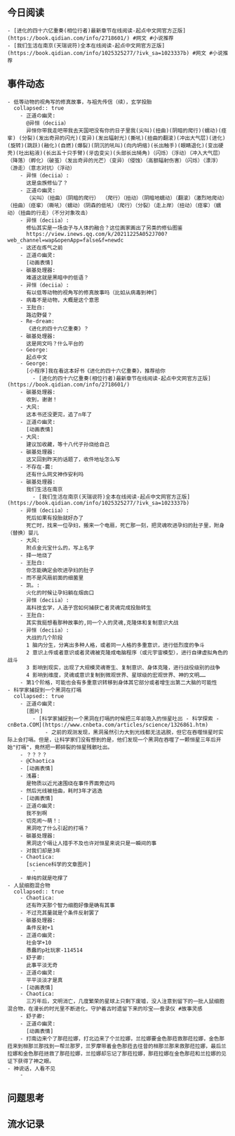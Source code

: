 ## 今日阅读
	- [进化的四十六亿重奏(相位行者)最新章节在线阅读-起点中文网官方正版](https://book.qidian.com/info/2718601/) #网文 #小说推荐
	- [我们生活在南京(天瑞说符)全本在线阅读-起点中文网官方正版](https://book.qidian.com/info/1025325277/?ivk_sa=1023337b) #网文 #小说推荐
## 事件动态
	- 低等动物的视角写的修真故事，与祖先传信（续），玄学投胎
	  collapsed:: true
		- 正道の幽灵:
		  @异恒（deciia） 
		  异恒你带我走吧带我去天国吧没有你的日子里我(尖叫)(扭曲)(阴暗的爬行)(蠕动)(痉挛) (分裂)(发出奇异的闪光)(变异)(发出辐射光)(撕吼)(扭曲的翻滚)(冲出大气层)(进化)(旋转)(跳跃)(融化)(自燃)(爆裂)(阴沉的吼叫)(向内坍缩)(长出触手)(眼睛退化)(变出硬壳)(吐出粘液)(长出五十只手臂)(牙齿变尖)(头部长出犄角)（闪烁）（浮动）（冲入大气层）（降落）（孵化）（破茧）（发出奇异的光芒）（变异）（侵蚀）（高额辐射伤害）（闪烁）（漂浮）（游走）（意志对抗）（浮动）
		- 异恒（deciia）:
		  这是虫族修仙了？
		- 正道の幽灵:
		  （尖叫）（扭曲）（阴暗的爬行） （爬行）（扭动）（阴暗地蠕动）（翻滚）（激烈地爬动）（扭曲）（痉挛）（嘶吼）（蠕动）（阴森的低吼）（爬行）（分裂）（走上岸）（扭动）（痉挛）（蠕动）（扭曲的行走）（不分对象攻击）
		- 异恒（deciia）:
		  修仙其实是一场虫子与人体的融合？这位画家画出了另类的修仙图鉴
		  https://view.inews.qq.com/k/20211225A052J700?web_channel=wap&openApp=false&f=newdc
		- 这还在炼气之前
		- 正道の幽灵:
		  [动画表情]
		- 碳基处理器:
		  难道这就是黑暗中的低语？
		- 异恒（deciia）:
		  有以低等动物的视角写的修真故事吗（比如从病毒到神们
		- 病毒不是动物，大概是这个意思
		- 王肚白:
		  路边野餐？
		- Re-dream:
		  《进化的四十六亿重奏》？
		- 碳基处理器:
		  这是网文吗？什么平台的
		- George:
		  起点中文
		- George:
		  [小程序]我在看这本好书《进化的四十六亿重奏》，推荐给你
			- [进化的四十六亿重奏(相位行者)最新章节在线阅读-起点中文网官方正版](https://book.qidian.com/info/2718601/)
		- 碳基处理器:
		  收到，谢谢！
		- 大风:
		  这本书还没更完，追了n年了
		- 正道の幽灵:
		  [动画表情]
		- 大风:
		  建议加收藏，等十八代子孙烧给自己
		- 碳基处理器:
		  这又回到昨天的话题了，收件地址怎么写
		- 不存在-爨:
		  还有什么网文神作安利吗
		- 碳基处理器:
		  我们生活在南京
			- [我们生活在南京(天瑞说符)全本在线阅读-起点中文网官方正版](https://book.qidian.com/info/1025325277/?ivk_sa=1023337b)
		- 异恒（deciia）:
		  死后如果有投胎就好办了
		  死亡时，找来一位孕妇，搬来一个电扇，死亡那一刻，把灵魂吹进孕妇的肚子里，附身（替换）婴儿
		- 大风:
		  附点金元宝什么的，写上名字
		- 择一地烧了
		- 王肚白:
		  你怎能确定会吹进孕妇的肚子
		- 而不是风扇前面的细菌里
		- 凯。:
		  火化的时候让孕妇躺在烟囱口
		- 异恒（deciia）:
		  高科技玄学，人造子宫如何捕获亡者灵魂完成投胎转生
		- 王肚白:
		  其实我挺想看那种故事的,同一个人的灵魂,克隆体和复制意识大战
		- 异恒（deciia）:
		  大战的几个阶段
		  1 脑内分生，分离出多种人格，或者同一人格的多重意识，进行低烈度的争斗
		  2 意识上传或者意识或者灵魂被克隆成电脑程序（或元宇宙模型），进行自律虚拟角色的战斗
		  3 影响到现实，出现了大规模灵魂寄生、复制意识、身体克隆，进行战役级别的战争
		  4 影响到维度，灵魂或意识复制到微观世界、星球级的宏观世界、神的文明……
		- 第1个阶格，可能也会有多重意识转移到身体其它部分或者增生出第二大脑的可能性
	- 科学家捕捉到一个黑洞在打嗝
	  collapsed:: true
		- 正道の幽灵:
		  [图片]
			- [科学家捕捉到一个黑洞在打嗝的时候把三年前吸入的恒星吐出 - 科学探索 - cnBeta.COM](https://www.cnbeta.com/articles/science/1326861.htm)
				- 之前的观测发现，黑洞虽然引力大到光线都无法逃脱，但它在吞噬恒星时实际上会打嗝。但是，让科学家们没有想到的是，他们发现一个黑洞在吞噬了一颗恒星三年后开始"打嗝"，竟然把一颗碎裂的恒星残骸吐出。
		- ？？？？
		- @Chaotica
		- [动画表情]
		- 浅暮:
		  是物质以近光速围绕在事件界面旁边吗
		- 然后光线被扭曲，耗时3年才逃逸
		- [动画表情]
		- 正道の幽灵:
		  我不到啊
		- 切克闹～萌！:
		  黑洞吃了什么引起的打嗝？
		- 碳基处理器:
		  黑洞这个嗝让人措手不及也许对恒星来说只是一瞬间的事
		- 对我们却是3年
		- Chaotica:
		  [science科学的文章图片]
			-
		- 单纯的就是吃撑了
	- 人鼠细胞混合物
	  collapsed:: true
		- Chaotica:
		  还有昨天那个智力细胞好像是确有其事
		- 不过充其量就是个条件反射罢了
		- 碳基处理器:
		  条件反射+1
		- 正道の幽灵:
		  社会学+10
		  愚蠢的p社玩家-114514
		- 舒子卿:
		  此事平淡无奇
		- 正道の幽灵:
		  平平淡淡才是真
		- [动画表情]
		- Chaotica:
		  三万年后，文明消亡，几度繁荣的星球上只剩下废墟，没人注意到留下的一批人鼠细胞混合物，在漫长的时光里不断进化，守护着古时遗留下来的珍宝——誊录仪 #故事灵感
		- 舒子卿:
		- 正道の幽灵:
		  [动画表情]
		- 打南边来个了那菈拉娜，打北边来了个兰拉娜，兰拉娜要金色那菈救那菈拉娜，金色那菈来到桓那兰那找到一帮兰那罗，兰罗摩带着金色那菈去往昔的桓那兰那来救那菈拉娜，最后兰拉娜和金色那菈拯救了那菈拉娜，兰拉娜却忘记了那菈拉娜，那菈拉娜在金色那菈和兰拉娜的见证下获得了神之眼。
	- 神说话，人看不见
		-
## 问题思考
## 流水记录